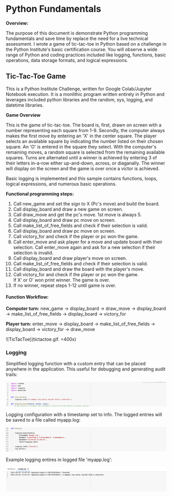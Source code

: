 # Python Fundamentals

**Overview:**

The purpose of this document is demonstrate Python programming fundamentals and save time by replace the need for a live technical assessment.  I wrote a game of tic-tac-toe in Python based on a challenge in the Python Institute's basic certification course.  You will observe a wide range of Python and coding practices included like logging, functions, basic operations, data storage formats, and logical expressions.

## Tic-Tac-Toe Game

This is a Python Institute Challenge, written for Google Colab/Jupyter Notebook execution.  It is a monlithic program written entirely in Python and leverages included python libraries and the random, sys, logging, and datetime libraries.

**Game Overview**

This is the game of tic-tac-toe.  The board is, first, drawn on screen with a number representing each square from 1-9. Secondly, the computer always makes the first move by entering an 'X' in the center square.  The player selects an available square by indicating the  number listed on their chosen square.  An 'O' is entered in the square they select.  With the computer's remaining moves, a random square is selected from the remaining available squares.  Turns are alternated until a winner is achieved by entering 3 of their letters in-a-row either up-and-down, across, or diaganally.  The winner will display on the screen and the game is over once a victor is achieved.  

Basic logging is implemented and this sample contains functions, loops, logical expressions, and numerous basic operations.



**Functional programming steps:**
1. Call new_game and set the sign to X (Pc's move) and build the board.
2. Call display_board and draw a new game on screen.
3. Call draw_move and get the pc's move.  1st move is always 5.
4. Call display_board and draw pc move on screen.
5. Call make_list_of_free_fields and check if their selection is valid.
6. Call display_board and draw pc move on screen.
7. Call victory_for and check if the player or pc won the game.
8. Call enter_move and ask player for a move and update board with their selection.
        Call enter_move again and ask for a new selection if their selection is invalid.
9. Call display_board and draw player's move on screen.
10. Call make_list_of_free_fields and check if their selection is valid. 
11. Call display_board and draw the board with the player's move.
12. Call victory_for and check if the player or pc won the game.  
        If X' or O' won print winner.  The game is over.
13. If no winner, repeat steps 1-12 until game is over.



#### **Function Workflow:**
**Computer turn:** new_game -> display_board ->  draw_move -> display_board -> make_list_of_free_fields -> display_board -> victory_for

**Player turn:** enter_move -> display_board -> make_list_of_free_fields -> display_board -> victory_for -> draw_move

![TicTacToe](tictactoe.gif. =400x)

### Logging

Simplified logging function with a custom entry that can be placed anywhere in the application.  This useful for debugging and generating audit trails:

![Logging1](logging1.png)


Logging configuration with a timestamp set to info.  The logged entries will be saved to a file called myapp.log:

![Logging2](logging2.png)


Example logging entires in logged file 'myapp.log':

![Logging3](logging3.png)
